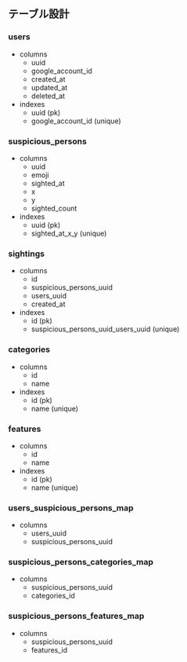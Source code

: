## テーブル設計
### users
- columns
  - uuid
  - google_account_id
  - created_at
  - updated_at
  - deleted_at
- indexes
  - uuid (pk)
  - google_account_id (unique)

### suspicious_persons
- columns
  - uuid
  - emoji
  - sighted_at
  - x
  - y
  - sighted_count
- indexes
  - uuid (pk)
  - sighted_at_x_y (unique)

### sightings
- columns
  - id
  - suspicious_persons_uuid
  - users_uuid
  - created_at
- indexes
  - id (pk)
  - suspicious_persons_uuid_users_uuid (unique)

### categories
- columns
  - id
  - name
- indexes
  - id (pk)
  - name (unique)

### features
- columns
  - id
  - name
- indexes
  - id (pk)
  - name (unique)

### users_suspicious_persons_map
- columns
  - users_uuid
  - suspicious_persons_uuid

### suspicious_persons_categories_map
- columns
  - suspicious_persons_uuid
  - categories_id

### suspicious_persons_features_map
- columns
  - suspicious_persons_uuid
  - features_id
